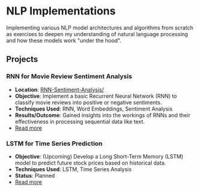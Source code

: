 # NLP Implementations
Implementing various NLP model architectures and algorithms from scratch as exercises to deepen my understanding of natural language processing and how these models work "under the hood".

## Projects

### RNN for Movie Review Sentiment Analysis
- **Location**: [RNN-Sentiment-Analysis/](https://github.com/dtiourine/nlp-implementations/tree/main/RNN-Sentiment-Analysis)
- **Objective**: Implement a basic Recurrent Neural Network (RNN) to classify movie reviews into positive or negative sentiments.
- **Techniques Used**: RNN, Word Embeddings, Sentiment Analysis
- **Results/Outcome**: Gained insights into the workings of RNNs and their effectiveness in processing sequential data like text.
- [Read more](link-to-project-folder-or-notebook)

### LSTM for Time Series Prediction
- **Objective**: (Upcoming) Develop a Long Short-Term Memory (LSTM) model to predict future stock prices based on historical data.
- **Techniques Used**: LSTM, Time Series Analysis
- **Status**: Planned
- [Read more](link-to-project-folder-or-notebook)
